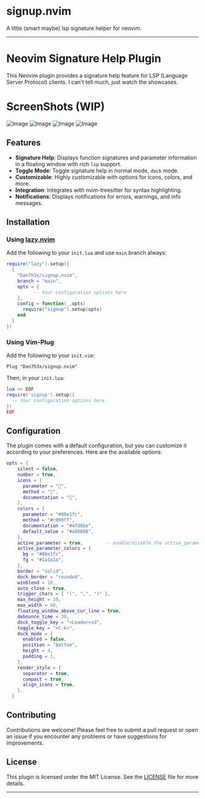 # signup.nvim

A little (smart maybe) lsp signature helper for neovim.

---

# Neovim Signature Help Plugin

This Neovim plugin provides a signature help feature for LSP (Language Server Protocol) clients. I can't tell much, just watch the showcases.

# ScreenShots (WIP)

![Image](https://github.com/user-attachments/assets/114bbad1-0ea0-4571-8719-3653d03e9b34)
![Image](https://github.com/user-attachments/assets/94cfa026-297b-45c0-ad91-69719aa551e2)
![Image](https://github.com/user-attachments/assets/c1b668d4-1711-455f-a435-42eb9fdc9ac1)
![Image](https://github.com/user-attachments/assets/c3ff85e9-a2fb-4af2-bd8c-d51a8d6ad3fe)

## Features

- **Signature Help**: Displays function signatures and parameter information in a floating window with rich `lsp` support.
- **Toggle Mode**: Toggle signature help in normal mode, `dock` mode.
- **Customizable**: Highly customizable with options for icons, colors, and more.
- **Integration**: Integrates with nvim-treesitter for syntax highlighting.
- **Notifications**: Displays notifications for errors, warnings, and info messages.

## Installation

### Using [lazy.nvim](https://github.com/folke/lazy.nvim)

Add the following to your `init.lua` and use `main` branch always:

```lua
require("lazy").setup({
  {
    "Dan7h3x/signup.nvim",
    branch = "main",
    opts = {
          -- Your configuration options here
    },
    config = function(_,opts)
      require("signup").setup(opts)
    end
  }
})
```

### Using Vim-Plug

Add the following to your `init.vim`:

```vim
Plug "Dan7h3x/signup.nvim"
```

Then, in your `init.lua`:

```lua
lua << EOF
require('signup').setup({
  -- Your configuration options here
})
EOF
```

## Configuration

The plugin comes with a default configuration, but you can customize it
according to your preferences. Here are the available options:

```lua
opts = {
    silent = false,
    number = true,
    icons = {
      parameter = "",
      method = "󰡱",
      documentation = "󱪙",
    },
    colors = {
      parameter = "#86e1fc",
      method = "#c099ff",
      documentation = "#4fd6be",
      default_value = "#a80888",
    },
    active_parameter = true,        -- enable/disable the active_parameter coloring
    active_parameter_colors = {
      bg = "#86e1fc",
      fg = "#1a1a1a",
    },
    border = "solid",
    dock_border = "rounded",
    winblend = 10,
    auto_close = true,
    trigger_chars = { "(", ",", ")" },
    max_height = 10,
    max_width = 40,
    floating_window_above_cur_line = true,
    debounce_time = 30,
    dock_toggle_key = "<Leader>sd",
    toggle_key = "<C-k>",
    dock_mode = {
      enabled = false,
      position = "bottom",
      height = 4,
      padding = 1,
    },
    render_style = {
      separator = true,
      compact = true,
      align_icons = true,
    },
  }
```

## Contributing

Contributions are welcome! Please feel free to submit a pull request or open an issue if you encounter any problems or have suggestions for improvements.

## License

This plugin is licensed under the MIT License. See the [LICENSE](LICENSE) file for more details.

---

```

```
